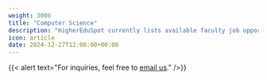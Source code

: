 ```yaml
---
weight: 3006
title: "Computer Science"
description: "HigherEduSpot currently lists available faculty job opportunities in computer science."
icon: article
date: 2024-12-27T12:00:00+00:00
---
```


{{< alert text="For inquiries, feel free to [email us](mailto:support@highereduspot.com)." />}}